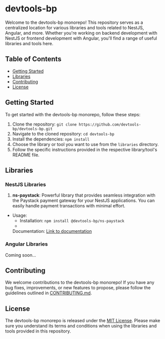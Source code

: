 # devtools-bp

Welcome to the devtools-bp monorepo! This repository serves as a centralized location for various libraries and tools
related to NestJS, Angular, and more. Whether you're working on backend development with NestJS or frontend development
with Angular, you'll find a range of useful libraries and tools here.

## Table of Contents

- [Getting Started](#getting-started)
- [Libraries](#libraries)
- [Contributing](#contributing)
- [License](#license)

## Getting Started

To get started with the devtools-bp monorepo, follow these steps:

1. Clone the repository: `git clone https://github.com/devtools-bp/devtools-bp.git`
2. Navigate to the cloned repository: `cd devtools-bp`
3. Install the dependencies: `npm install`
4. Choose the library or tool you want to use from the `libraries` directory.
5. Follow the specific instructions provided in the respective library/tool's README file.

## Libraries

### NestJS Libraries

1. **ns-paystack**: Powerful library that provides seamless integration with the Paystack payment gateway for your
   NestJS applications. You can easily handle payment transactions with minimal effort.

- Usage:
  - Installation: `npm install @devtools-bp/ns-paystack`
  -
  Documentation: [Link to documentation](https://github.com/brianpooe/devtools-bp/blob/main/libs/ns-paystack/README.md)

### Angular Libraries

Coming soon...

## Contributing

We welcome contributions to the devtools-bp monorepo! If you have any bug fixes, improvements, or new features to
propose, please follow the guidelines outlined
in [CONTRIBUTING.md](https://github.com/devtools-bp/devtools-bp/blob/main/CONTRIBUTING.md).

## License

The devtools-bp monorepo is released under
the [MIT License](https://github.com/brianpooe/devtools-bp/blob/main/LICENSE). Please make sure you understand its terms
and conditions when using the libraries and tools provided in this repository.
